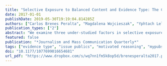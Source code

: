 ```yaml
---
title: "Selective Exposure to Balanced Content and Evidence Type: The Case of Issue and Non-Issue Publics about Climate Change and Health Care"
date: 2017-01-01
publishDate: 2019-05-30T19:19:04.814285Z
authors: ["Carlos Brenes Peralta", "Magdalena Wojcieszak", "Yphtach Lelkes", "Claes De Vreese"]
publication_types: ["2"]
abstract: "We examine three under-studied factors in selective exposure research. Linking issue publics and motivated reasoning literatures, we argue that selectivity patterns depend on (a) whether an individual is an issue public member; (b) the availability of balanced, pro-, and counter-attitudinal content; and (c) the evidence for a message claim (numerical vs. narrative). Using an online experiment (N = 560), we track information selection about climate change and health care. Most notably, on both issues, issue publics selected more balanced content with numerical evidence, compared with non-issue publics. We discuss the implications of our findings for the selective exposure literature."
featured: false
publication: "*Journalism and Mass Communication Quarterly*"
tags: ["evidence type", "issue publics", "motivated reasoning", "mypubs", "selective exposure"]
doi: "10.1177/1077699016654681"
url_pdf: "https://www.dropbox.com/s/wq7nn1fm5k8op5d/brenesperalta2017.pdf?dl=1"
---
```


